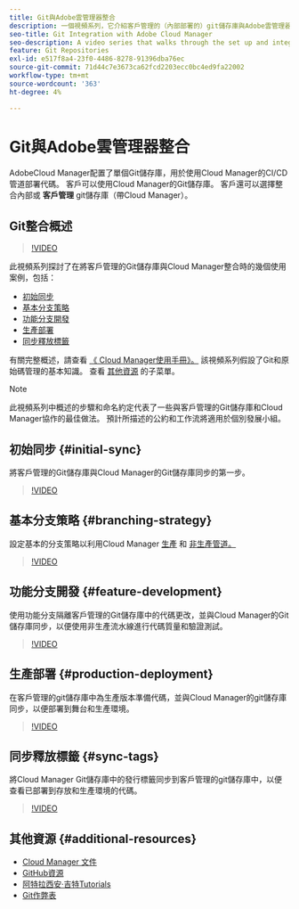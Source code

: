 ```yaml
---
title: Git與Adobe雲管理器整合
description: 一個視頻系列，它介紹客戶管理的（內部部署的）git儲存庫與Adobe雲管理器的設定和整合。
seo-title: Git Integration with Adobe Cloud Manager
seo-description: A video series that walks through the set up and integration of a customer-managed (on-premise) git repository with Adobe Cloud Manager.
feature: Git Repositories
exl-id: e517f8a4-23f0-4486-8278-91396dba76ec
source-git-commit: 71d44c7e3673ca62fcd2203ecc0bc4ed9fa22002
workflow-type: tm+mt
source-wordcount: '363'
ht-degree: 4%

---
```


# Git與Adobe雲管理器整合

AdobeCloud Manager配置了單個Git儲存庫，用於使用Cloud Manager的CI/CD管道部署代碼。 客戶可以使用Cloud Manager的Git儲存庫。 客戶還可以選擇整合內部或 **客戶管理** git儲存庫（帶Cloud Manager）。

## Git整合概述

>[!VIDEO](https://video.tv.adobe.com/v/28710/)

此視頻系列探討了在將客戶管理的Git儲存庫與Cloud Manager整合時的幾個使用案例，包括：

* [初始同步](#initial-sync)
* [基本分支策略](#branching-strategy)
* [功能分支開發](#feature-development)
* [生產部署](#production-deployment)
* [同步釋放標籤](#sync-tags)

有關完整概述，請查看 [《 Cloud Manager使用手冊》。](https://experienceleague.adobe.com/docs/experience-manager-cloud-manager/using/introduction-to-cloud-manager.html?lang=zh-Hant) 該視頻系列假設了Git和原始碼管理的基本知識。 查看 [其他資源](#additional-resources) 的子菜單。

>[!NOTE]
>
> 此視頻系列中概述的步驟和命名約定代表了一些與客戶管理的Git儲存庫和Cloud Manager協作的最佳做法。 預計所描述的公約和工作流將適用於個別發展小組。

## 初始同步 {#initial-sync}

將客戶管理的Git儲存庫與Cloud Manager的Git儲存庫同步的第一步。

>[!VIDEO](https://video.tv.adobe.com/v/28711/?quality=12)

## 基本分支策略 {#branching-strategy}

設定基本的分支策略以利用Cloud Manager [生產](configuring-production-pipelines.md) 和 [非生產管道。](configuring-non-production-pipelines.md)

>[!VIDEO](https://video.tv.adobe.com/v/28712/?quality=12)

## 功能分支開發 {#feature-development}

使用功能分支隔離客戶管理的Git儲存庫中的代碼更改，並與Cloud Manager的Git儲存庫同步，以便使用非生產流水線進行代碼質量和驗證測試。

>[!VIDEO](https://video.tv.adobe.com/v/28723/?quality=12)

## 生產部署 {#production-deployment}

在客戶管理的git儲存庫中為生產版本準備代碼，並與Cloud Manager的git儲存庫同步，以便部署到舞台和生產環境。

>[!VIDEO](https://video.tv.adobe.com/v/28724/?quality=12)

## 同步釋放標籤 {#sync-tags}

將Cloud Manager Git儲存庫中的發行標籤同步到客戶管理的git儲存庫中，以便查看已部署到存放和生產環境的代碼。

>[!VIDEO](https://video.tv.adobe.com/v/28725/?quality=12)

## 其他資源 {#additional-resources}

* [Cloud Manager 文件](https://experienceleague.adobe.com/docs/experience-manager-cloud-manager/using/introduction-to-cloud-manager.html)
* [GitHub資源](https://try.github.io)
* [阿特拉西安·吉特Tutorials](https://www.atlassian.com/git/tutorials/what-is-version-control)
* [Git作弊表](https://education.github.com/git-cheat-sheet-education.pdf)
